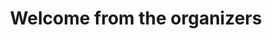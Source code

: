 ---
time: 09:00 - 09:15
location: Kongesalen
title: "Welcome from the organizers"
type: period
weight: 2
---